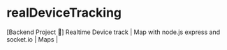 # realDeviceTracking
[Backend Project 🚀] Realtime Device track | Map with node.js express and socket.io | Maps |
